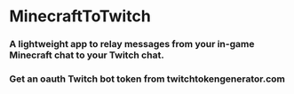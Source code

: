 # MinecraftToTwitch

### A lightweight app to relay messages from your in-game Minecraft chat to your Twitch chat.
### Get an oauth Twitch bot token from twitchtokengenerator.com
